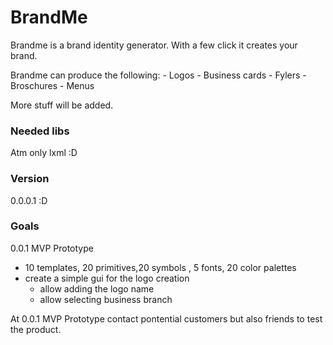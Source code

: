 # BrandMe

Brandme is a brand identity generator. With a few click it creates your brand.

Brandme can produce the following:
    - Logos
    - Business cards
    - Fylers
    - Broschures
    - Menus

More stuff will be added.
### Needed libs
Atm only lxml :D


### Version
0.0.0.1 :D


### Goals

0.0.1 MVP Prototype
- 10 templates, 20 primitives,20 symbols , 5 fonts, 20 color palettes
- create a simple gui for the logo creation
    - allow adding the logo name
    - allow selecting business branch

At 0.0.1 MVP Prototype contact pontential customers but also friends to test the product.

